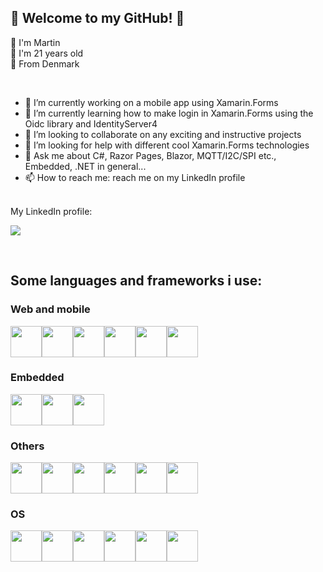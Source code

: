 ## 👋 Welcome to my GitHub! 👋

:boy: I'm Martin<br />
:underage: I'm 21 years old<br />
:round_pushpin: From Denmark


<br />


- 🔭 I’m currently working on a mobile app using Xamarin.Forms
- 🌱 I’m currently learning how to make login in Xamarin.Forms using the Oidc library and IdentityServer4
- 👯 I’m looking to collaborate on any exciting and instructive projects
- 🤔 I’m looking for help with different cool Xamarin.Forms technologies
- 💬 Ask me about C#, Razor Pages, Blazor, MQTT/I2C/SPI etc., Embedded, .NET in general...
- 📫 How to reach me: reach me on my LinkedIn profile
<br />
My LinkedIn profile:

[<img src="https://img.shields.io/badge/LinkedIn-0077B5?style=for-the-badge&logo=linkedin&logoColor=white">](https://www.linkedin.com/in/martin-sonne-0449a821a/)

<br />

## Some languages and frameworks i use:

### Web and mobile
<img src="https://cdn.jsdelivr.net/gh/devicons/devicon/icons/html5/html5-original-wordmark.svg" width="50" height="50" /><img src="https://cdn.jsdelivr.net/gh/devicons/devicon/icons/css3/css3-original-wordmark.svg" width="50" height="50" /><img src="https://cdn.jsdelivr.net/gh/devicons/devicon/icons/javascript/javascript-original.svg" width="50" height="50" /><img src="https://cdn.jsdelivr.net/gh/devicons/devicon/icons/csharp/csharp-original.svg" width="50" height="50" /><img src="https://cdn.jsdelivr.net/gh/devicons/devicon/icons/dotnetcore/dotnetcore-original.svg" width="50" height="50" /><img
src="https://raw.githubusercontent.com/detain/svg-logos/780f25886640cef088af994181646db2f6b1a3f8/svg/xamarin.svg" width="50" height="50" />

### Embedded
<img src="https://cdn.jsdelivr.net/gh/devicons/devicon/icons/cplusplus/cplusplus-original.svg" width="50" height="50" /><img src="https://cdn.jsdelivr.net/gh/devicons/devicon/icons/embeddedc/embeddedc-original-wordmark.svg" width="50" height="50" /><img src="https://cdn.jsdelivr.net/gh/devicons/devicon/icons/arduino/arduino-original-wordmark.svg" width="50" height="50" />

### Others
<img src="https://cdn.jsdelivr.net/gh/devicons/devicon/icons/visualstudio/visualstudio-plain.svg" width="50" height="50" /><img src="https://cdn.jsdelivr.net/gh/devicons/devicon/icons/vscode/vscode-original-wordmark.svg" width="50" height="50" /><img src="https://cdn.jsdelivr.net/gh/devicons/devicon/icons/docker/docker-original-wordmark.svg" width="50" height="50" /><img src="https://cdn.jsdelivr.net/gh/devicons/devicon/icons/kubernetes/kubernetes-plain-wordmark.svg" width="50" height="50" /><img src="https://cdn.jsdelivr.net/gh/devicons/devicon/icons/mysql/mysql-original-wordmark.svg" width="50" height="50" /><img src="https://cdn.jsdelivr.net/gh/devicons/devicon/icons/microsoftsqlserver/microsoftsqlserver-plain-wordmark.svg" width="50" height="50" />


### OS
<img src="https://cdn.jsdelivr.net/gh/devicons/devicon/icons/windows8/windows8-original.svg" width="50" height="50" /><img src="https://cdn.jsdelivr.net/gh/devicons/devicon/icons/linux/linux-original.svg" width="50" height="50" /><img src="https://cdn.jsdelivr.net/gh/devicons/devicon/icons/raspberrypi/raspberrypi-original.svg" width="50" height="50" /><img src="https://cdn.jsdelivr.net/gh/devicons/devicon/icons/centos/centos-original.svg" width="50" height="50" /><img src="https://cdn.jsdelivr.net/gh/devicons/devicon/icons/ubuntu/ubuntu-plain-wordmark.svg" width="50" height="50" /><img src="https://cdn.jsdelivr.net/gh/devicons/devicon/icons/debian/debian-original-wordmark.svg" width="50" height="50" />







